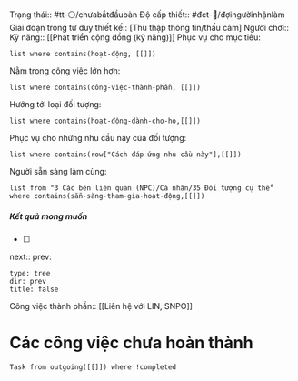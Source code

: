 Trạng thái:: #tt-⚪/chưabắtđầubàn
Độ cấp thiết:: #đct-🍃/đợingườinhậnlàm 
Giai đoạn trong tư duy thiết kế:: [Thu thập thông tin/thấu cảm]
Người chơi::
Kỹ năng:: [[Phát triển cộng đồng (kỹ năng)]]
Phục vụ cho mục tiêu:
```dataview
list where contains(hoạt-động, [[]])
```
Nằm trong công việc lớn hơn:
```dataview
list where contains(công-việc-thành-phần, [[]])
```
Hướng tới loại đối tượng:
```dataview
list where contains(hoạt-động-dành-cho-họ,[[]])
```
Phục vụ cho những nhu cầu này của đối tượng:
```dataview
list where contains(row["Cách đáp ứng nhu cầu này"],[[]])
```
Người sẵn sàng làm cùng:
```dataview
list from "3 Các bên liên quan (NPC)/Cá nhân/35 Đối tượng cụ thể" where contains(sẵn-sàng-tham-gia-hoạt-động,[[]])
```

##### Kết quả mong muốn
- [ ] 
next::
prev:
```breadcrumbs
type: tree
dir: prev
title: false
```

Công việc thành phần:: [[Liên hệ với LIN, SNPO]]

# Các công việc chưa hoàn thành
```dataview
Task from outgoing([[]]) where !completed
```


